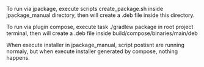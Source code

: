 To run via jpackage, execute scripts create_package.sh inside jpackage_manual directory, then will create a .deb file inside this directory.

To run via plugin compose, execute task ./gradlew package in root project terminal, then will create a .deb file inside build/compose/binaries/main/deb

When execute installer in jpackage_manual, script postisnt are running normaly, but when execute installer generated by compose, nothing happens.
